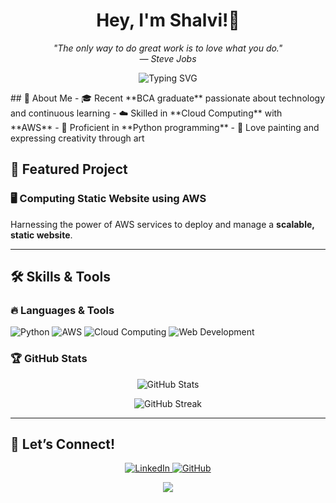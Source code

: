 <!-- Standout Professional GitHub Profile README for shalviiiii -->

<h1 align="center">Hey, I'm Shalvi!👋</h1>

<p align="center"><i>
  "The only way to do great work is to love what you do." <br>
  — Steve Jobs
</i></p>
<p align="center">
  <img src="https://readme-typing-svg.demolab.com?font=Fira+Code&weight=500&pause=1000&color=0078D4&center=true&vCenter=true&width=435&lines=BCA+Graduate;Python+Programmer;AWS+Cloud+Enthusiast" alt="Typing SVG" />
</p>
## 🌟 About Me
- 🎓 Recent **BCA graduate** passionate about technology and continuous learning
- ☁️ Skilled in **Cloud Computing** with **AWS**
- 🐍 Proficient in **Python programming**
- 🎨 Love painting and expressing creativity through art  

## 🚀 Featured Project

### 🖥️ Computing Static Website using AWS  
Harnessing the power of AWS services to deploy and manage a **scalable, static website**.

---
## 🛠️ Skills & Tools  

### 🔥 Languages & Tools  
![Python](https://img.shields.io/badge/Python-FFD43B?style=for-the-badge&logo=python&logoColor=blue)
![AWS](https://img.shields.io/badge/AWS-FF9900?style=for-the-badge&logo=amazon-aws&logoColor=white)
![Cloud Computing](https://img.shields.io/badge/Cloud%20Computing-0078D4?style=for-the-badge&logo=microsoft-azure&logoColor=white)
![Web Development](https://img.shields.io/badge/Web%20Development-181717?style=for-the-badge&logo=html5&logoColor=white)

### 🏆 GitHub Stats  
<p align="center">
  <img src="https://github-readme-stats.vercel.app/api?username=shalviiiii&show_icons=true&theme=radical" alt="GitHub Stats" />
</p>

<p align="center">
  <img src="https://github-readme-streak-stats.herokuapp.com/?user=shalviiiii&theme=blueberry" alt="GitHub Streak" />
</p>

---

## 🎯 Let’s Connect!

<p align="center">
  <a href="https://www.linkedin.com/in/savi795/">
    <img src="https://img.shields.io/badge/LinkedIn-0A66C2?style=for-the-badge&logo=linkedin&logoColor=white" alt="LinkedIn" />
  </a>
  <a href="https://github.com/shalviiiii">
    <img src="https://img.shields.io/badge/GitHub-181717?style=for-the-badge&logo=github&logoColor=white" alt="GitHub" />
  </a>
  </p>

<p align="center">
  <img src="https://capsule-render.vercel.app/api?type=wave&color=auto&height=90&section=footer"/>
</p>
